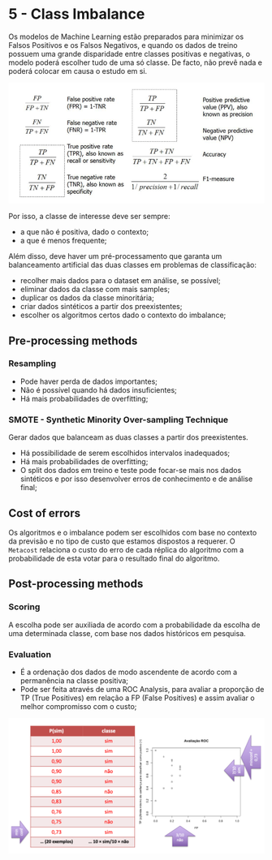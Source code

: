 # 5 - Class Imbalance

Os modelos de Machine Learning estão preparados para minimizar os Falsos Positivos e os Falsos Negativos, e quando os dados de treino possuem uma grande disparidade entre classes positivas e negativas, o modelo poderá escolher tudo de uma só classe. De facto, não prevê nada e poderá colocar em causa o estudo em si.

![Evaluation Measures](../Images/ConfusionMatrix.png)

Por isso, a classe de interesse deve ser sempre:
- a que não é positiva, dado o contexto;
- a que é menos frequente;

Além disso, deve haver um pré-processamento que garanta um balanceamento artificial das duas classes em problemas de classificação:
- recolher mais dados para o dataset em análise, se possível;
- eliminar dados da classe com mais samples;
- duplicar os dados da classe minoritária;
- criar dados sintéticos a partir dos preexistentes;
- escolher os algoritmos certos dado o contexto do imbalance;

## Pre-processing methods

### Resampling

- Pode haver perda de dados importantes;
- Não é possível quando há dados insuficientes;
- Há mais probabilidades de overfitting;

### SMOTE - Synthetic Minority Over-sampling Technique

Gerar dados que balanceam as duas classes a partir dos preexistentes.

- Há possibilidade de serem escolhidos intervalos inadequados;
- Há mais probabilidades de overfitting;
- O split dos dados em treino e teste pode focar-se mais nos dados sintéticos e por isso desenvolver erros de conhecimento e de análise final;

## Cost of errors

Os algoritmos e o imbalance podem ser escolhidos com base no contexto da previsão e no tipo de custo que estamos dispostos a requerer. O `Metacost` relaciona o custo do erro de cada réplica do algoritmo com a probabilidade de esta votar para o resultado final do algoritmo.

## Post-processing methods

### Scoring

A escolha pode ser auxiliada de acordo com a probabilidade da escolha de uma determinada classe, com base nos dados históricos em pesquisa.

### Evaluation

- É a ordenação dos dados de modo ascendente de acordo com a permanência na classe positiva;
- Pode ser feita através de uma ROC Analysis, para avaliar a proporção de TP (True Positives) em relação a FP (False Positives) e assim avaliar o melhor compromisso com o custo;

![ROC Curves](../Images/ROC.png)